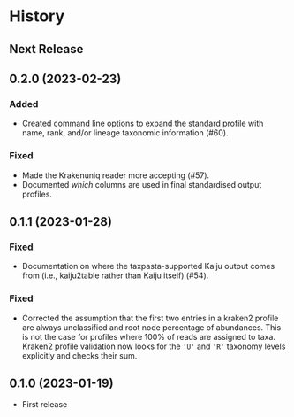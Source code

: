 # History

## Next Release

## 0.2.0 (2023-02-23)

### Added

* Created command line options to expand the standard profile with name, rank,
  and/or lineage taxonomic information (#60).

### Fixed

* Made the Krakenuniq reader more accepting (#57).
* Documented _which_ columns are used in final standardised output profiles.

## 0.1.1 (2023-01-28)

### Fixed

* Documentation on where the taxpasta-supported Kaiju output comes from (i.e.,
  kaiju2table rather than Kaiju itself) (#54).

### Fixed

* Corrected the assumption that the first two entries in a kraken2 profile are
  always unclassified and root node percentage of abundances. This is not the
  case for profiles where 100% of reads are assigned to taxa. Kraken2 profile
  validation now looks for the `'U'` and `'R'` taxonomy levels explicitly and
  checks their sum.

## 0.1.0 (2023-01-19)

* First release
